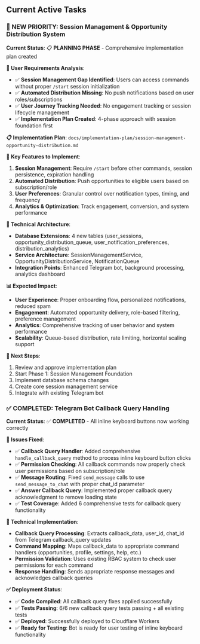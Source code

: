 ## Current Active Tasks

### **🚧 NEW PRIORITY: Session Management & Opportunity Distribution System**

**Current Status**: 📋 **PLANNING PHASE** - Comprehensive implementation plan created

**🎯 User Requirements Analysis**:
- ✅ **Session Management Gap Identified**: Users can access commands without proper `/start` session initialization
- ✅ **Automated Distribution Missing**: No push notifications based on user roles/subscriptions
- ✅ **User Journey Tracking Needed**: No engagement tracking or session lifecycle management
- ✅ **Implementation Plan Created**: 4-phase approach with session foundation first

**📋 Implementation Plan**: `docs/implementation-plan/session-management-opportunity-distribution.md`

**🎯 Key Features to Implement**:
1. **Session Management**: Require `/start` before other commands, session persistence, expiration handling
2. **Automated Distribution**: Push opportunities to eligible users based on subscription/role
3. **User Preferences**: Granular control over notification types, timing, and frequency
4. **Analytics & Optimization**: Track engagement, conversion, and system performance

**🔧 Technical Architecture**:
- **Database Extensions**: 4 new tables (user_sessions, opportunity_distribution_queue, user_notification_preferences, distribution_analytics)
- **Service Architecture**: SessionManagementService, OpportunityDistributionService, NotificationQueue
- **Integration Points**: Enhanced Telegram bot, background processing, analytics dashboard

**📊 Expected Impact**:
- **User Experience**: Proper onboarding flow, personalized notifications, reduced spam
- **Engagement**: Automated opportunity delivery, role-based filtering, preference management
- **Analytics**: Comprehensive tracking of user behavior and system performance
- **Scalability**: Queue-based distribution, rate limiting, horizontal scaling support

**🎯 Next Steps**:
1. Review and approve implementation plan
2. Start Phase 1: Session Management Foundation
3. Implement database schema changes
4. Create core session management service
5. Integrate with existing Telegram bot

### **✅ COMPLETED: Telegram Bot Callback Query Handling**

**Current Status**: ✅ **COMPLETED** - All inline keyboard buttons now working correctly

**🎯 Issues Fixed**:
- ✅ **Callback Query Handler**: Added comprehensive `handle_callback_query` method to process inline keyboard button clicks
- ✅ **Permission Checking**: All callback commands now properly check user permissions based on subscription/role
- ✅ **Message Routing**: Fixed `send_message` calls to use `send_message_to_chat` with proper chat_id parameter
- ✅ **Answer Callback Query**: Implemented proper callback query acknowledgment to remove loading state
- ✅ **Test Coverage**: Added 6 comprehensive tests for callback query functionality

**🔧 Technical Implementation**:
- **Callback Query Processing**: Extracts callback_data, user_id, chat_id from Telegram callback_query updates
- **Command Mapping**: Maps callback_data to appropriate command handlers (opportunities, profile, settings, help, etc.)
- **Permission Validation**: Uses existing RBAC system to check user permissions for each command
- **Response Handling**: Sends appropriate response messages and acknowledges callback queries

**✅ Deployment Status**:
- ✅ **Code Compiled**: All callback query fixes applied successfully
- ✅ **Tests Passing**: 6/6 new callback query tests passing + all existing tests
- ✅ **Deployed**: Successfully deployed to Cloudflare Workers
- ✅ **Ready for Testing**: Bot is ready for user testing of inline keyboard functionality

